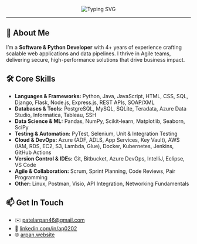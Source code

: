 <p align="center">
  <img src="https://readme-typing-svg.herokuapp.com?font=Montserrat&size=24&pause=1000&color=00BCD4&width=600&lines=👋+Hello!+I'm+Arpan+Patel;Software+Developer;Building+Cloud-Native+%26+AI+Solutions" alt="Typing SVG" />
</p>

---

## 💼 About Me
I’m a **Software & Python Developer** with 4+ years of experience crafting scalable web applications and data pipelines. I thrive in Agile teams, delivering secure, high-performance solutions that drive business impact.

## 🛠️ Core Skills
- **Languages & Frameworks:** Python, Java, JavaScript, HTML, CSS, SQL, Django, Flask, Node.js, Express.js, REST APIs, SOAP/XML  
- **Databases & Tools:** PostgreSQL, MySQL, SQLite, Teradata, Azure Data Studio, Informatica, Tableau, SSH  
- **Data Science & ML:** Pandas, NumPy, Scikit-learn, Matplotlib, Seaborn, SciPy  
- **Testing & Automation:** PyTest, Selenium, Unit & Integration Testing  
- **Cloud & DevOps:** Azure (ADF, ADLS, App Services, Key Vault), AWS (IAM, RDS, EC2, S3, Lambda, Glue), Docker, Kubernetes, Jenkins, GitHub Actions  
- **Version Control & IDEs:** Git, Bitbucket, Azure DevOps, IntelliJ, Eclipse, VS Code  
- **Agile & Collaboration:** Scrum, Sprint Planning, Code Reviews, Pair Programming  
- **Other:** Linux, Postman, Visio, API Integration, Networking Fundamentals

## 📫 Get In Touch
- ✉️ patelarpan46@gmail.com  
- 🔗 [linkedin.com/in/ap0202](https://www.linkedin.com/in/ap0202)  
- 🌐 [arpan.website](https://patelarpan.framer.website/)
